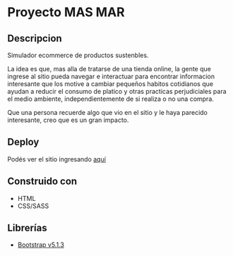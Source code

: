 
# Proyecto MAS MAR
## Descripcion

Simulador ecommerce de productos sustenbles.

La idea es que, mas alla de tratarse de una tienda online, la gente que ingrese al sitio pueda navegar e interactuar para encontrar informacion interesante que los motive a cambiar pequeños habitos cotidianos que ayudan a reducir el consumo de platico y otras practicas perjudiciales para el medio ambiente, independientemente de si realiza o no una compra.

Que una persona recuerde algo que vio en el sitio y le haya parecido interesante, creo que es un gran impacto.


## Deploy ##
Podés ver el sitio ingresando [aquí](https://agustintrigo.github.io/Proyecto_DW/)

## Construido con ##
* HTML
* CSS/SASS

## Librerías ##
* [Bootstrap v5.1.3](https://getbootstrap.com/)






